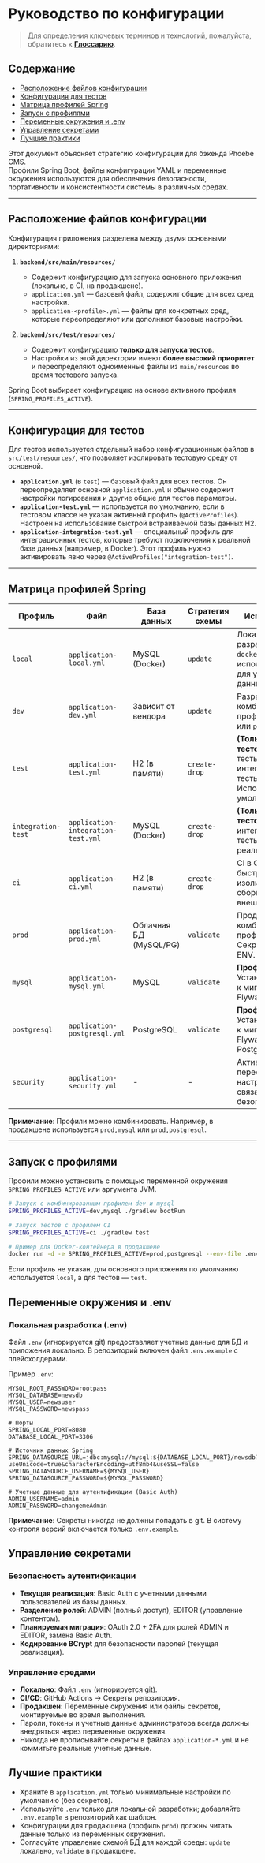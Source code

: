 # Руководство по конфигурации

> Для определения ключевых терминов и технологий, пожалуйста, обратитесь к **[Глоссарию](./GLOSSARY_RU.md)**.

## Содержание
- [Расположение файлов конфигурации](#расположение-файлов-конфигурации)
- [Конфигурация для тестов](#конфигурация-для-тестов)
- [Матрица профилей Spring](#матрица-профилей-spring)
- [Запуск с профилями](#запуск-с-профилями)
- [Переменные окружения и .env](#переменные-окружения-и-env)
- [Управление секретами](#управление-секретами)
- [Лучшие практики](#лучшие-практики)


Этот документ объясняет стратегию конфигурации для бэкенда Phoebe CMS.  
Профили Spring Boot, файлы конфигурации YAML и переменные окружения используются для обеспечения безопасности,
портативности и консистентности системы в различных средах.

---

## Расположение файлов конфигурации

Конфигурация приложения разделена между двумя основными директориями:

1.  **`backend/src/main/resources/`**
    - Содержит конфигурацию для запуска основного приложения (локально, в CI, на продакшене).
    - `application.yml` — базовый файл, содержит общие для всех сред настройки.
    - `application-<profile>.yml` — файлы для конкретных сред, которые переопределяют или дополняют базовые настройки.

2.  **`backend/src/test/resources/`**
    - Содержит конфигурацию **только для запуска тестов**.
    - Настройки из этой директории имеют **более высокий приоритет** и переопределяют одноименные файлы из `main/resources` во время тестового запуска.

Spring Boot выбирает конфигурацию на основе активного профиля (`SPRING_PROFILES_ACTIVE`).

---

## Конфигурация для тестов

Для тестов используется отдельный набор конфигурационных файлов в `src/test/resources/`, что позволяет изолировать тестовую среду от основной.

- **`application.yml`** (в `test`) — базовый файл для всех тестов. Он переопределяет основной `application.yml` и обычно содержит настройки логирования и другие общие для тестов параметры.
- **`application-test.yml`** — используется по умолчанию, если в тестовом классе не указан активный профиль (`@ActiveProfiles`). Настроен на использование быстрой встраиваемой базы данных H2.
- **`application-integration-test.yml`** — специальный профиль для интеграционных тестов, которые требуют подключения к реальной базе данных (например, в Docker). Этот профиль нужно активировать явно через `@ActiveProfiles("integration-test")`.

---

## Матрица профилей Spring

| Профиль | Файл | База данных | Стратегия схемы | Использование |
|---|---|---|---|---|
| `local` | `application-local.yml` | MySQL (Docker) | `update` | Локальная разработка с `docker-compose`; использует `.env` для учетных данных БД. |
| `dev` | `application-dev.yml` | Зависит от вендора | `update` | Разработка/staging; комбинируется с профилем `mysql` или `postgresql`. |
| `test` | `application-test.yml` | H2 (в памяти) | `create-drop` | **(Только для тестов)** Юнит-тесты и быстрые интеграционные тесты в IDE. Используется по умолчанию. |
| `integration-test` | `application-integration-test.yml` | MySQL (Docker) | `create-drop` | **(Только для тестов)** Полные интеграционные тесты, требующие реальной БД. |
| `ci` | `application-ci.yml` | H2 (в памяти) | `create-drop` | CI в GitHub Actions; быстрые и изолированные сборки без внешней БД. |
| `prod` | `application-prod.yml` | Облачная БД (MySQL/PG)| `validate` | Продакшен; комбинируется с профилем вендора. Секреты через ENV. |
| `mysql` | `application-mysql.yml` | MySQL | `validate` | **Профиль вендора.** Устанавливает путь к миграциям Flyway для MySQL. |
| `postgresql`|`application-postgresql.yml`| PostgreSQL | `validate` | **Профиль вендора.** Устанавливает путь к миграциям Flyway для PostgreSQL. |
| `security` | `application-security.yml` | - | - | Активирует или переопределяет настройки, связанные с безопасностью. |

**Примечание**: Профили можно комбинировать. Например, в продакшене используется `prod,mysql` или `prod,postgresql`.

---

## Запуск с профилями

Профили можно установить с помощью переменной окружения `SPRING_PROFILES_ACTIVE` или аргумента JVM.

```bash
# Запуск с комбинированным профилем dev и mysql
SPRING_PROFILES_ACTIVE=dev,mysql ./gradlew bootRun

# Запуск тестов с профилем CI
SPRING_PROFILES_ACTIVE=ci ./gradlew test

# Пример для Docker-контейнера в продакшене
docker run -d -e SPRING_PROFILES_ACTIVE=prod,postgresql --env-file .env.prod news-platform:latest
```
Если профиль не указан, для основного приложения по умолчанию используется `local`, а для тестов — `test`.

## Переменные окружения и .env

### Локальная разработка (.env)
Файл `.env` (игнорируется git) предоставляет учетные данные для БД и приложения локально.
В репозиторий включен файл `.env.example` с плейсхолдерами.

Пример `.env`:
```# Учетные данные MySQL
MYSQL_ROOT_PASSWORD=rootpass
MYSQL_DATABASE=newsdb
MYSQL_USER=newsuser
MYSQL_PASSWORD=newspass

# Порты
SPRING_LOCAL_PORT=8080
DATABASE_LOCAL_PORT=3306

# Источник данных Spring
SPRING_DATASOURCE_URL=jdbc:mysql://mysql:${DATABASE_LOCAL_PORT}/newsdb?useUnicode=true&characterEncoding=utf8mb4&useSSL=false
SPRING_DATASOURCE_USERNAME=${MYSQL_USER}
SPRING_DATASOURCE_PASSWORD=${MYSQL_PASSWORD}

# Учетные данные для аутентификации (Basic Auth)
ADMIN_USERNAME=admin
ADMIN_PASSWORD=changemeAdmin
```
**Примечание**: Секреты никогда не должны попадать в git. В систему контроля версий включается только `.env.example`.

## Управление секретами

### Безопасность аутентификации
- **Текущая реализация**: Basic Auth с учетными данными пользователей из базы данных.
- **Разделение ролей**: ADMIN (полный доступ), EDITOR (управление контентом).
- **Планируемая миграция**: OAuth 2.0 + 2FA для ролей ADMIN и EDITOR, замена Basic Auth.
- **Кодирование BCrypt** для безопасности паролей (текущая реализация).

### Управление средами
- **Локально**: Файл `.env` (игнорируется git).
- **CI/CD**: GitHub Actions → Секреты репозитория.
- **Продакшен**: Переменные окружения или файлы секретов, монтируемые во время выполнения.
- Пароли, токены и учетные данные администратора всегда должны внедряться через переменные окружения.
- Никогда не прописывайте секреты в файлах `application-*.yml` и не коммитьте реальные учетные данные.

## Лучшие практики
- Храните в `application.yml` только минимальные настройки по умолчанию (без секретов).
- Используйте `.env` только для локальной разработки; добавляйте `.env.example` в репозиторий как шаблон.
- Конфигурации для продакшена (профиль `prod`) должны читать данные только из переменных окружения.
- Согласуйте управление схемой БД для каждой среды: `update` локально, `validate` в продакшене.
